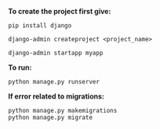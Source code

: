 **To create the project first give:**

    pip install django

    django-admin createproject <project_name>

    django-admin startapp myapp

**To run:**

    python manage.py runserver

**If error related to migrations:**

    python manage.py makemigrations
    python manage.py migrate
